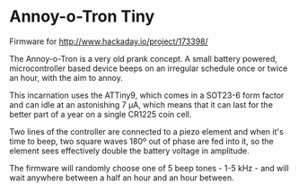 # Annoy-o-Tron Tiny

Firmware for http://www.hackaday.io/project/173398/

The Annoy-o-Tron is a very old prank concept. A small battery powered,
microcontroller based device beeps on an irregular schedule once or twice
an hour, with the aim to annoy.

This incarnation uses the ATTiny9, which comes in a SOT23-6 form factor and
can idle at an astonishing 7 µA, which means that it can last for the
better part of a year on a single CR1225 coin cell.

Two lines of the controller are connected to a piezo element and when it's
time to beep, two square waves 180º out of phase are fed into it, so the
element sees effectively double the battery voltage in amplitude.

The firmware will randomly choose one of 5 beep tones - 1-5 kHz - and will
wait anywhere between a half an hour and an hour between.


